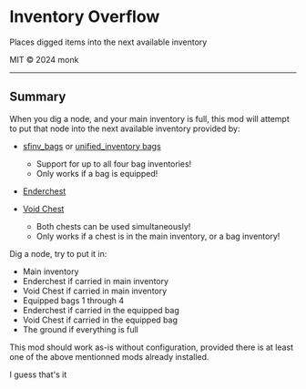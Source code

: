 Inventory Overflow
==================

Places digged items into the next available inventory

MIT © 2024 monk

___

## Summary

When you dig a node, and your main inventory is full, this mod will attempt to put that node into the next available inventory provided by:

- [sfinv_bags](https://codeberg.org/tenplus1/sfinv_bags) or [unified_inventory bags](https://github.com/minetest-mods/unified_inventory)
  - Support for up to all four bag inventories!
  - Only works if a bag is equipped!

- [Enderchest](https://codeberg.org/Wuzzy/xdecor-libre)
- [Void Chest](https://github.com/MeseCraft/void_chest)
  - Both chests can be used simultaneously!
  - Only works if a chest is in the main inventory, or a bag inventory!


Dig a node, try to put it in:
 - Main inventory
 - Enderchest if carried in main inventory
 - Void Chest if carried in main inventory
 - Equipped bags 1 through 4
 - Enderchest if carried in the equipped bag
 - Void Chest if carried in the equipped bag
 - The ground if everything is full


This mod should work as-is without configuration, provided there is at least one of the above mentionned mods already installed.

I guess that's it